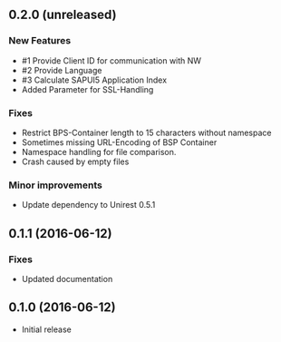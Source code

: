 ## 0.2.0 (unreleased)

### New Features
- \#1 Provide Client ID for communication with NW 
- \#2 Provide Language
- \#3 Calculate SAPUI5 Application Index
- Added Parameter for SSL-Handling
 
### Fixes
- Restrict BPS-Container length to 15 characters without namespace
- Sometimes missing URL-Encoding of BSP Container
- Namespace handling for file comparison.
- Crash caused by empty files

### Minor improvements
- Update dependency to Unirest 0.5.1

## 0.1.1 (2016-06-12)

### Fixes
- Updated documentation

## 0.1.0 (2016-06-12)

- Initial release
